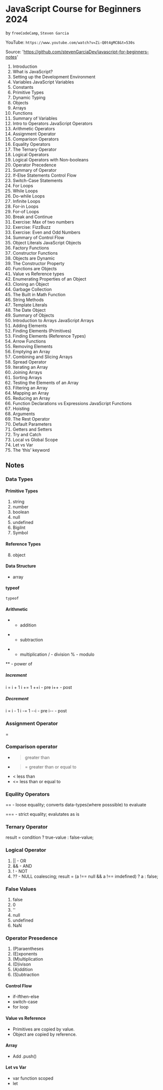 # JavaScript Course for Beginners 2024

by `freeCodeCamp`, `Steven Garcia`

YouTube: `https://www.youtube.com/watch?v=Zi-Q0t4gMC8&t=530s`

Source: 'https://github.com/stevenGarciaDev/javascript-for-beginners-notes'

1. Introduction
2. What is JavaScript?
3. Setting up the Development Environment
4. Variables                                    JavaScript Variables
5. Constants
6. Primitive Types
7. Dynamic Typing
8. Objects
9. Arrays
10. Functions
11. Summary of Variables
12. Intro to Operators                           JavaScript Operators
13. Arithmetic Operators
14. Assignment Operator
15. Comparison Operators
16. Equality Operators
17. The Ternary Operator
18. Logical Operators
19. Logical Operators with Non-booleans
20. Operator Precedence
21. Summary of Operator
22. If-Else Statements                           Control Flow
23. Switch-Case Statements
24. For Loops
25. While Loops
26. Do-while Loops
27. Infinite Loops
28. For-in Loops
29. For-of Loops
30. Break and Continue
31. Exercise: Max of two numbers
32. Exercise: FizzBuzz
33. Exercise: Even and Odd Numbers
34. Summary of Control Flow
35. Object Literals                              JavaScript Objects
36. Factory Functions
37. Constructor Functions
38. Objects are Dynamic
39. The Constructor Property
40. Functions are Objects
41. Value vs Reference types
42. Enumerating Properties of an Object
43. Cloning an Object
44. Garbage Collection
45. The Built in Math Function
46. String Methods
47. Template Literals
48. The Date Object
49. Summary of Objects
50. Introduction to Arrays                       JavaScript Arrays
51. Adding Elements
52. Finding Elements (Primitives)
53. Finding Elements (Reference Types)
54. Arrow Functions
55. Removing Elements
56. Emptying an Array
57. Combining and Slicing Arrays
58. Spread Operator
59. Iterating an Array
60. Joining Arrays
61. Sorting Arrays
62. Testing the Elements of an Array
63. Filtering an Array
64. Mapping an Array
65. Reducing an Array
66. Function Declarations vs Expressions        JavaScript Functions
67. Hoisting
68. Arguments
69. The Rest Operator
70. Default Parameters
71. Getters and Setters
72. Try and Catch
73. Local vs Global Scope
74. Let vs Var
75. The ‘this’ keyword


## Notes

### Data Types

#### Primitive Types

1. string
2. number
3. boolean
4. null
5. undefined
6. BigiInt
7. Symbol

#### Reference Types

8. object

#### Data Structure

- array

#### typeof

`typeof `

#### Arithmetic

- - addition

* - subtraction

- - multiplication
    / - division
    % - modulo

\*\* - power of

##### Increment
i = i + 1
i += 1
++i - pre
i++ - post

##### Decrement
i = i - 1
i -= 1
--i - pre
i-- - post

### Assignment Operator

=

### Comparison operator

* >   greater than
* >=  greater than or equal to
* <   less than
* <=  less than or equal to

### Equility Operators

==  - loose equality; converts data-types(where posssible) to evaluate

=== - strict equality; evalutates as is

### Ternary Operator

result = condition ? true-value : false-value;

### Logical Operator

1. || - OR
2. && - AND
3. !  - NOT
4. ?? - NULL coalescing; result = (a !== null && a !== imdefined) ? a : false;

### False Values

1. false
2. 0
3. ''
4. null
5. undefined
6. NaN

### Operator Presedence

1. (P)araentheses
2. (E)xponents
3. (M)ultiplication
4. (D)ivison
5. (A)ddition
6. (S)ubtraction

#### Control Flow

* if-ifthen-else
* switch-case
* for loop

#### Value vs Reference

* Primitives are copied by value.
* Object are copied by reference.

#### Array

* Add .push()

#### Let vs Var

* var function scoped
* let 